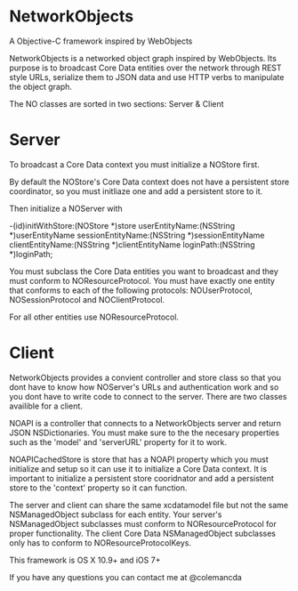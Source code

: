 NetworkObjects
==============

A Objective-C framework inspired by WebObjects

NetworkObjects is a networked object graph inspired by WebObjects. Its purpose is to broadcast Core Data entities over the network through REST style URLs, serialize them to JSON data and use HTTP verbs to manipulate the object graph.

The NO classes are sorted in two sections: Server & Client

Server
==============

To broadcast a Core Data context you must initialize a NOStore first.

By default the NOStore's Core Data context does not have a persistent store coordinator, so you must initliaze one and add a persistent store to it.

Then initialize a NOServer with 

-(id)initWithStore:(NOStore *)store
    userEntityName:(NSString *)userEntityName
 sessionEntityName:(NSString *)sessionEntityName
  clientEntityName:(NSString *)clientEntityName
         loginPath:(NSString *)loginPath;

You must subclass the Core Data entities you want to broadcast and they must conform to NOResourceProtocol. You must have exactly one entity that conforms to each of the following protocols: NOUserProtocol, NOSessionProtocol and NOClientProtocol.

For all other entities use NOResourceProtocol.

Client
==============

NetworkObjects provides a convient controller and store class so that you dont have to know how NOServer's URLs and authentication work and so you dont have to write code to connect to the server. There are two classes availible for a client.

NOAPI is a controller that connects to a NetworkObjects server and return JSON NSDictionaries. You must make sure to the the necesary properties such as the 'model' and 'serverURL' property for it to work.

NOAPICachedStore is store that has a NOAPI property which you must initialize and setup so it can use it to initialize a Core Data context. It is important to initialize a persistent store cooridnator and add a persistent store to the 'context' property so it can function.

The server and client can share the same xcdatamodel file but not the same NSManagedObject subclass for each entity. Your server's NSManagedObject subclasses must conform to NOResourceProtocol for proper functionality. The client Core Data NSManagedObject subclasses only has to conform to NOResourceProtocolKeys.

This framework is OS X 10.9+ and iOS 7+

If you have any questions you can contact me at @colemancda

